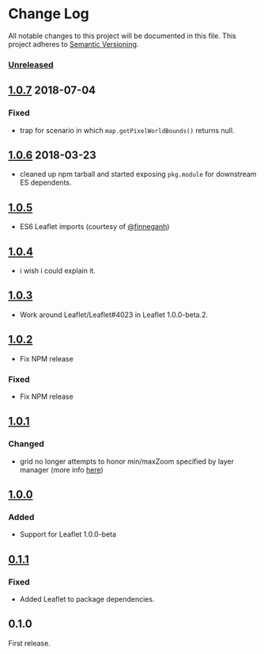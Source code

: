 # Change Log

All notable changes to this project will be documented in this file.
This project adheres to [Semantic Versioning](http://semver.org/).

### [Unreleased]

## [1.0.7] 2018-07-04

### Fixed

* trap for scenario in which `map.getPixelWorldBounds()` returns null.

## [1.0.6] 2018-03-23

* cleaned up npm tarball and started exposing `pkg.module` for downstream ES dependents.

## [1.0.5]

* ES6 Leaflet imports (courtesy of [@finneganh](https://github.com/finneganh))

## [1.0.4]

* i wish i could explain it.

## [1.0.3]

* Work around Leaflet/Leaflet#4023 in Leaflet 1.0.0-beta.2.

## [1.0.2]

* Fix NPM release

### Fixed

* Fix NPM release

## [1.0.1]

### Changed

* grid no longer attempts to honor min/maxZoom specified by layer manager (more info [here](https://github.com/Esri/esri-leaflet/pull/660#issuecomment-151680624))

## [1.0.0]

### Added

* Support for Leaflet 1.0.0-beta

## [0.1.1]

### Fixed

* Added Leaflet to package dependencies.

## 0.1.0

First release.

[Unreleased]: https://github.com/patrickarlt/leaflet-virtual-grid/compare/v1.0.7...HEAD
[1.0.7]: https://github.com/patrickarlt/leaflet-virtual-grid/compare/v1.0.6...v1.0.7
[1.0.6]: https://github.com/patrickarlt/leaflet-virtual-grid/compare/v1.0.5...v1.0.6
[1.0.5]: https://github.com/patrickarlt/leaflet-virtual-grid/compare/v1.0.4...v1.0.5
[1.0.4]: https://github.com/patrickarlt/leaflet-virtual-grid/compare/v1.0.3...v1.0.4
[1.0.3]: https://github.com/patrickarlt/leaflet-virtual-grid/compare/v1.0.2...v1.0.3
[1.0.2]: https://github.com/patrickarlt/leaflet-virtual-grid/compare/v1.0.1...v1.0.2
[1.0.1]: https://github.com/patrickarlt/leaflet-virtual-grid/compare/v1.0.0...v1.0.1
[1.0.0]: https://github.com/patrickarlt/leaflet-virtual-grid/compare/v0.1.1...v1.0.0
[0.1.1]: https://github.com/patrickarlt/leaflet-virtual-grid/compare/v0.1.0...v0.1.1
